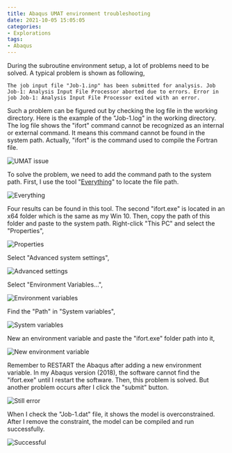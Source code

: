 ```yaml
---
title: Abaqus UMAT environment troubleshooting
date: 2021-10-05 15:05:05
categories:
- Explorations
tags:
- Abaqus
---
```


During the subroutine environment setup, a lot of problems need to be solved. A typical problem is shown as following,

```
The job input file "Job-1.inp" has been submitted for analysis. Job Job-1: Analysis Input File Processor aborted due to errors. Error in job Job-1: Analysis Input File Processor exited with an error.
```

Such a problem can be figured out by checking the log file in the working directory. Here is the example of the "Job-1.log" in the working directory. The log file shows the "ifort" command cannot be recognized as an internal or external command. It means this command cannot be found in the system path. Actually, "ifort" is the command used to compile the Fortran file.

![UMAT issue](/uploads/images/2021/AbaqusUmatEnvironment1.png)

To solve the problem, we need to add the command path to the system path. First, I use the tool "[Everything](https://www.voidtools.com/)" to locate the file path.

![Everything](/uploads/images/2021/AbaqusUmatEnvironment2.png)

Four results can be found in this tool. The second "ifort.exe" is located in an x64 folder which is the same as my Win 10. Then, copy the path of this folder and paste to the system path. Right-click "This PC" and select the "Properties",

![Properties](/uploads/images/2021/AbaqusUmatEnvironment3.png)

Select "Advanced system settings",

![Advanced settings](/uploads/images/2021/AbaqusUmatEnvironment4.png)

Select "Environment Variables...",

![Environment variables](/uploads/images/2021/AbaqusUmatEnvironment5.png)

Find the "Path" in "System variables",

![System variables](/uploads/images/2021/AbaqusUmatEnvironment6.png)

New an environment variable and paste the "ifort.exe" folder path into it,

![New environment variable](/uploads/images/2021/AbaqusUmatEnvironment7.png)

Remember to RESTART the Abaqus after adding a new environment variable. In my Abaqus version (2018), the software cannot find the "ifort.exe" until I restart the software. Then, this problem is solved. But another problem occurs after I click the "submit" button.

![Still error](/uploads/images/2021/AbaqusUmatEnvironment8.png)

When I check the "Job-1.dat" file, it shows the model is overconstrained. After I remove the constraint, the model can be compiled and run successfully.

![Successful](/uploads/images/2021/AbaqusUmatEnvironment9.png)
